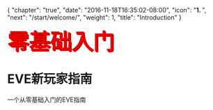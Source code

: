 {
  "chapter": "true",
  "date": "2016-11-18T16:35:02-08:00",
  "icon": "<b>1. </b>",
  "next": "/start/welcome/",
  "weight": 1,
  "title": "Introduction"
}

### <span style="color:#e00;font-weight:bold;font-size:300%;text-shadow:2px 2px #a00;line-height:100%;">零基础入门</span>

# EVE新玩家指南

一个从零基础入门的EVE指南
